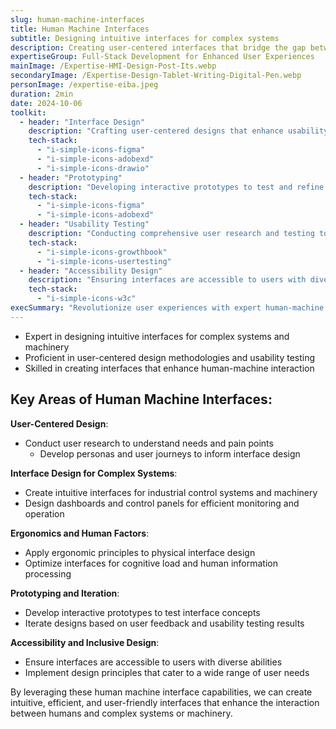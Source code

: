 ```yaml
---
slug: human-machine-interfaces
title: Human Machine Interfaces
subtitle: Designing intuitive interfaces for complex systems
description: Creating user-centered interfaces that bridge the gap between humans and machines
expertiseGroup: Full-Stack Development for Enhanced User Experiences
mainImage: /Expertise-HMI-Design-Post-Its.webp
secondaryImage: /Expertise-Design-Tablet-Writing-Digital-Pen.webp
personImage: /expertise-eiba.jpeg
duration: 2min
date: 2024-10-06
toolkit:
  - header: "Interface Design"
    description: "Crafting user-centered designs that enhance usability and user experience. Utilizing modern design principles and tools to create intuitive, efficient, and visually appealing interfaces for complex systems. Focusing on user needs, cognitive ergonomics, and accessibility to ensure optimal human-machine interaction."
    tech-stack:
      - "i-simple-icons-figma"
      - "i-simple-icons-adobexd"
      - "i-simple-icons-drawio"
  - header: "Prototyping"
    description: "Developing interactive prototypes to test and refine interface concepts. Employing rapid prototyping techniques to quickly iterate on designs, gather user feedback, and validate interface solutions. Using various fidelity levels to address different stages of the design process and stakeholder needs."
    tech-stack:
      - "i-simple-icons-figma"
      - "i-simple-icons-adobexd"
  - header: "Usability Testing"
    description: "Conducting comprehensive user research and testing to validate interface designs. Implementing A/B testing methodologies and utilizing tools like Hotjar for user behavior analysis. Gathering quantitative and qualitative data to inform design decisions and optimize user experiences across various interfaces."
    tech-stack:
      - "i-simple-icons-growthbook"
      - "i-simple-icons-usertesting"
  - header: "Accessibility Design"
    description: "Ensuring interfaces are accessible to users with diverse abilities. Implementing WCAG guidelines and best practices for creating inclusive designs. Utilizing assistive technologies and conducting accessibility audits to guarantee that interfaces are usable by all, regardless of physical or cognitive limitations."
    tech-stack:
      - "i-simple-icons-w3c"
execSummary: "Revolutionize user experiences with expert human-machine interface design. From intuitive controls to accessible systems, create interfaces that empower users and optimize complex operations. Elevate your product's usability!"
---
```


- Expert in designing intuitive interfaces for complex systems and machinery
- Proficient in user-centered design methodologies and usability testing
- Skilled in creating interfaces that enhance human-machine interaction

## Key Areas of Human Machine Interfaces:

**User-Centered Design**:
- Conduct user research to understand needs and pain points
   - Develop personas and user journeys to inform interface design

**Interface Design for Complex Systems**:
   - Create intuitive interfaces for industrial control systems and machinery
   - Design dashboards and control panels for efficient monitoring and operation

**Ergonomics and Human Factors**:
   - Apply ergonomic principles to physical interface design
   - Optimize interfaces for cognitive load and human information processing

**Prototyping and Iteration**:
   - Develop interactive prototypes to test interface concepts
   - Iterate designs based on user feedback and usability testing results

**Accessibility and Inclusive Design**:
   - Ensure interfaces are accessible to users with diverse abilities
   - Implement design principles that cater to a wide range of user needs

By leveraging these human machine interface capabilities, we can create intuitive, efficient, and user-friendly interfaces that enhance the interaction between humans and complex systems or machinery.
